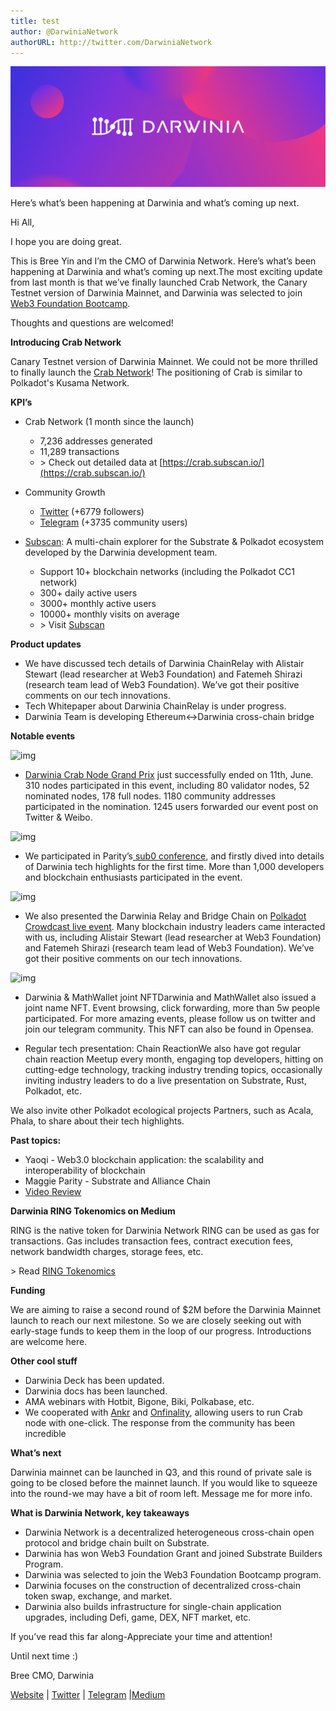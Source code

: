 ```yaml
---
title: test
author: @DarwiniaNetwork
authorURL: http://twitter.com/DarwiniaNetwork
---
```


![](assets/darwinia-banner.png)

Here’s what’s been happening at Darwinia and what’s coming up next. 

<!--truncate-->

Hi All, 

I hope you are doing great.

This is Bree Yin and I’m the CMO of Darwinia Network. Here’s what’s been happening at Darwinia and what’s coming up next.The most exciting update from last month is that we’ve finally launched Crab Network, the Canary Testnet version of Darwinia Mainnet, and Darwinia was selected to join [Web3 Foundation Bootcamp](https://medium.com/web3foundation/bootcamp-0225-ama-749c9dd396f2).

Thoughts and questions are welcomed!

**Introducing Crab Network**

Canary Testnet version of Darwinia Mainnet. We could not be more thrilled to finally launch the [Crab Network](https://apps.darwinia.network/)! The positioning of Crab is similar to Polkadot's Kusama Network.

**KPI’s**

- Crab Network (1 month since the launch)
  - 7,236 addresses generated
  - 11,289 transactions
  - \> Check out detailed data at [https://crab.subscan.io/](https://crab.subscan.io/)

- Community Growth
  - [Twitter](https://twitter.com/DarwiniaNetwork) (+6779 followers)
  - [Telegram](https://t.me/DarwiniaNetwork) (+3735 community users)

- [Subscan](https://polkadot-cc1.subscan.io/): A multi-chain explorer for the Substrate & Polkadot ecosystem developed by the Darwinia development team.
  - Support 10+ blockchain networks (including the Polkadot CC1 network)
  - 300+ daily active users
  - 3000+ monthly active users
  - 10000+ monthly visits on average
  - \> Visit [Subscan](https://subscan.io/)

**Product updates**

- We have discussed tech details of Darwinia ChainRelay with Alistair Stewart (lead researcher at Web3 Foundation) and Fatemeh Shirazi (research team lead of Web3 Foundation). We’ve got their positive comments on our tech innovations.
- Tech Whitepaper about Darwinia ChainRelay is under progress.
- Darwinia Team is developing Ethereum<->Darwinia cross-chain bridge

**Notable events**

![img](https://mcusercontent.com/a71c19984a54a06fe42584fab/images/118b0c2a-6066-4272-bed4-a8ee9ad89d09.png)

- [Darwinia Crab Node Grand Prix](https://medium.com/@DarwiniaNetwork/darwinia-project-moon-100-million-cring-grand-prize-3b63e92d1115) just successfully ended on 11th, June. 310 nodes participated in this event, including 80 validator nodes, 52 nominated nodes, 178 full nodes. 1180 community addresses participated in the nomination. 1245 users forwarded our event post on Twitter & Weibo.

![img](https://mcusercontent.com/a71c19984a54a06fe42584fab/images/54933127-6471-43f9-a5a2-446fb140bd80.png)

- We participated in Parity’s[ sub0 conference](https://www.crowdcast.io/e/sub0-online), and firstly dived into details of Darwinia tech highlights for the first time. More than 1,000 developers and blockchain enthusiasts participated in the event.

![img](https://mcusercontent.com/a71c19984a54a06fe42584fab/images/7bc91900-f423-4549-9f35-e1a1eb512200.png)

- We also presented the Darwinia Relay and Bridge Chain on [Polkadot Crowdcast live event](https://www.crowdcast.io/e/web3-builders-darwinia?utm_source=profile&utm_medium=profile_web&utm_campaign=profile). Many blockchain industry leaders came interacted with us, including Alistair Stewart (lead researcher at Web3 Foundation) and Fatemeh Shirazi (research team lead of Web3 Foundation). We’ve got their positive comments on our tech innovations.

![img](https://mcusercontent.com/a71c19984a54a06fe42584fab/images/fa8a9647-0dd5-4588-b4b2-fa4ab254870d.jpeg)

- Darwinia & MathWallet joint NFTDarwinia and MathWallet also issued a joint name NFT. Event browsing, click forwarding, more than 5w people participated. For more amazing events, please follow us on twitter and join our telegram community. This NFT can also be found in Opensea.

- Regular tech presentation: Chain ReactionWe also have got regular chain reaction Meetup every month, engaging top developers, hitting on cutting-edge technology, tracking industry trending topics, occasionally inviting industry leaders to do a live presentation on Substrate, Rust, Polkadot, etc.

We also invite other Polkadot ecological projects Partners, such as Acala, Phala, to share about their tech highlights.

**Past topics:**

- Yaoqi - Web3.0 blockchain application: the scalability and interoperability of blockchain
- Maggie Parity - Substrate and Alliance Chain
- [Video Review](https://docs.darwinia.network/docs/en/dev-workshop-index#docsNav)

**Darwinia RING Tokenomics on Medium**

RING is the native token for Darwinia Network RING can be used as gas for transactions. Gas includes transaction fees, contract execution fees, network bandwidth charges, storage fees, etc.

\> Read [RING Tokenomics](https://medium.com/@DarwiniaNetwork/darwinia-native-token-ring-2edff029b20e)

**Funding**

We are aiming to raise a second round of $2M before the Darwinia Mainnet launch to reach our next milestone. So we are closely seeking out with early-stage funds to keep them in the loop of our progress. Introductions are welcome here.

**Other cool stuff**

- Darwinia Deck has been updated.
- Darwinia docs has been launched.
- AMA webinars with Hotbit, Bigone, Biki, Polkabase, etc.
- We cooperated with [Ankr](https://www.ankr.com/) and [Onfinality](https://www.onfinality.io/), allowing users to run Crab node with one-click. The response from the community has been incredible

**What’s next**

Darwinia mainnet can be launched in Q3, and this round of private sale is going to be closed before the mainnet launch. If you would like to squeeze into the round-we may have a bit of room left. Message me for more info.

**What is Darwinia Network, key takeaways**

- Darwinia Network is a decentralized heterogeneous cross-chain open protocol and bridge chain built on Substrate.
- Darwinia has won Web3 Foundation Grant and joined Substrate Builders Program.
- Darwinia was selected to join the Web3 Foundation Bootcamp program.
- Darwinia focuses on the construction of decentralized cross-chain token swap, exchange, and market.
- Darwinia also builds infrastructure for single-chain application upgrades, including Defi, game, DEX, NFT market, etc.

If you’ve read this far along-Appreciate your time and attention!

Until next time :)

Bree
CMO, Darwinia

[Website](https://darwinia.network/) | [Twitter](https://twitter.com/DarwiniaNetwork) | [Telegram](https://t.me/DarwiniaNetwork) |[Medium](https://medium.com/@DarwiniaNetwork)